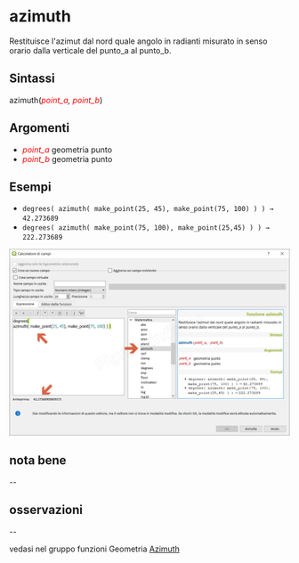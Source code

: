 # azimuth

Restituisce l'azimut dal nord quale angolo in radianti misurato in senso orario dalla verticale del punto_a al punto_b.

## Sintassi

azimuth(_<span style="color:red;">point_a</span>, <span style="color:red;">point_b</span>_)

## Argomenti

* _<span style="color:red;">point_a</span>_ geometria punto
* _<span style="color:red;">point_b</span>_ geometria punto

## Esempi

* `degrees( azimuth( make_point(25, 45), make_point(75, 100) ) ) → 42.273689`
* `degrees( azimuth( make_point(75, 100), make_point(25,45) ) ) → 222.273689`

![](/img/matematica/azimuth/azimuth1.png)

## nota bene

--

## osservazioni

--

vedasi nel gruppo funzioni Geometria [Azimuth](/gr_funzioni/geometria/azimuth.html)
